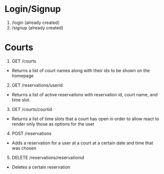 # Login/Signup
1. /login (already created)
2. /signup (already created)
# Courts
1. GET /courts 
  - Returns a list of court names along with their ids to be shown on the homepage 
2. GET /reservations/userid
  - Returns a list of active reservations with reservation id, court name, and time slot. 
3. GET /courts/courtid
  - Returns a list of time slots that a court has open in order to allow react to render only those as options for the user
4. POST /reservations
  - Adds a reservation for a user at a court at a certain date and time that was chosen 
5. DELETE /reservations/reservationid
  - Deletes a certain reservation